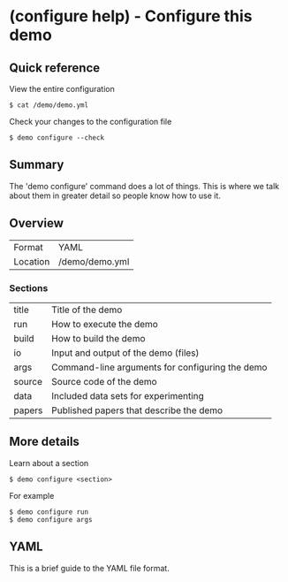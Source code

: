 # (configure help) - Configure this demo

## Quick reference

View the entire configuration

```
$ cat /demo/demo.yml
```

Check your changes to the configuration file

```
$ demo configure --check
```

## Summary

The 'demo configure' command does a lot of things. This is where we talk about them in greater detail so people know how to use it.

## Overview

|          |                |
| -------- | -------------- |
| Format   | YAML           |
| Location | /demo/demo.yml |

### Sections

|          |                 |
| -------- | --------------- |
| title | Title of the demo |
| run | How to execute the demo |
| build | How to build the demo |
| io | Input and output of the demo (files) |
| args | Command-line arguments for configuring the demo |
| source | Source code of the demo |
| data | Included data sets for experimenting |
| papers | Published papers that describe the demo |

## More details

Learn about a section

```
$ demo configure <section>
```

For example

```
$ demo configure run
$ demo configure args
```

## YAML

This is a brief guide to the YAML file format.

